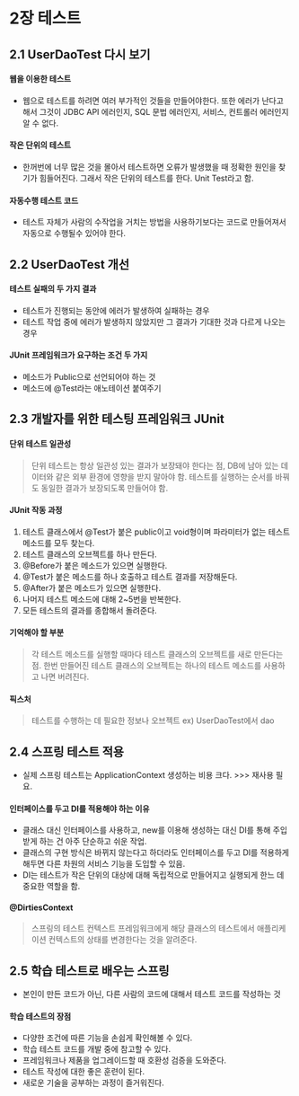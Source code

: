 # 2장 테스트
## 2.1 UserDaoTest 다시 보기
#### 웹을 이용한 테스트
* 웹으로 테스트를 하려면 여러 부가적인 것들을 만들어야한다. 또한 에러가 난다고 해서 그것이 JDBC API 에러인지, SQL 문법 에러인지, 서비스, 컨트롤러 에러인지 알 수 없다.
#### 작은 단위의 테스트
* 한꺼번에 너무 많은 것을 몰아서 테스트하면 오류가 발생했을 때 정확한 원인을 찾기가 힘들어진다. 그래서 작은 단위의 테스트를 한다. Unit Test라고 함.
#### 자동수행 테스트 코드
* 테스트 자체가 사람의 수작업을 거치는 방법을 사용하기보다는 코드로 만들어져서 자동으로 수행될수 있어야 한다.
## 2.2 UserDaoTest 개선
#### 테스트 실패의 두 가지 결과
* 테스트가 진행되는 동안에 에러가 발생하여 실패하는 경우
* 테스트 작업 중에 에러가 발생하지 않았지만 그 결과가 기대한 것과 다르게 나오는 경우
#### JUnit 프레임워크가 요구하는 조건 두 가지
* 메소드가 Public으로 선언되어야 하는 것
* 메소드에 @Test라는 애노테이션 붙여주기
## 2.3 개발자를 위한 테스팅 프레임워크 JUnit
#### 단위 테스트 일관성
> 단위 테스트는 항상 일관성 있는 결과가 보장돼야 한다는 점, DB에 남아 있는 데이터와 같은 외부 환경에 영향을 받지 말아야 함. 테스트를 실행하는 순서를 바꿔도 동일한 결과가 보장되도록 만들어야 함.
#### JUnit 작동 과정
1. 테스트 클래스에서 @Test가 붙은 public이고 void형이며 파라미터가 없는 테스트 메소드를 모두 찾는다.
2. 테스트 클래스의 오브젝트를 하나 만든다.
3. @Before가 붙은 메소드가 있으면 실행한다.
4. @Test가 붙은 메소드를 하나 호출하고 테스트 결과를 저장해둔다.
5. @After가 붙은 메소드가 있으면 실행한다.
6. 나머지 테스트 메소드에 대해 2~5번을 반복한다.
7. 모든 테스트의 결과를 종합해서 돌려준다.
#### 기억해야 할 부분
> 각 테스트 메소드를 실행할 때마다 테스트 클래스의 오브젝트를 새로 만든다는 점. 한번 만들어진 테스트 클래스의 오브젝트는 하나의 테스트 메소드를 사용하고 나면 버려진다.
#### 픽스처
> 테스트를 수행하는 데 필요한 정보나 오브젝트 ex) UserDaoTest에서 dao
## 2.4 스프링 테스트 적용
* 실제 스프링 테스트는 ApplicationContext 생성하는 비용 크다. >>> 재사용 필요.
#### 인터페이스를 두고 DI를 적용해야 하는 이유
* 클래스 대신 인터페이스를 사용하고, new를 이용해 생성하는 대신 DI를 통해 주입받게 하는 건 아주 단순하고 쉬운 작업.
* 클래스의 구현 방식은 바뀌지 않는다고 하더라도 인터페이스를 두고 DI를 적용하게 해두면 다른 차원의 서비스 기능을 도입할 수 있음.
* DI는 테스트가 작은 단위의 대상에 대해 독립적으로 만들어지고 실행되게 한느 데 중요한 역할을 함.
#### @DirtiesContext
> 스프링의 테스트 컨텍스트 프레임워크에게 해당 클래스의 테스트에서 애플리케이션 컨텍스트의 상태를 변경한다는 것을 알려준다.
## 2.5 학습 테스트로 배우는 스프링
* 본인이 만든 코드가 아닌, 다른 사람의 코드에 대해서 테스트 코드를 작성하는 것
#### 학습 테스트의 장점
* 다양한 조건에 따른 기능을 손쉽게 확인해볼 수 있다.
* 학습 테스트 코드를 개발 중에 참고할 수 있다.
* 프레임워크나 제품을 업그레이드할 때 호환성 검증을 도와준다.
* 테스트 작성에 대한 좋은 훈련이 된다.
* 새로운 기술을 공부하는 과정이 즐거워진다.


